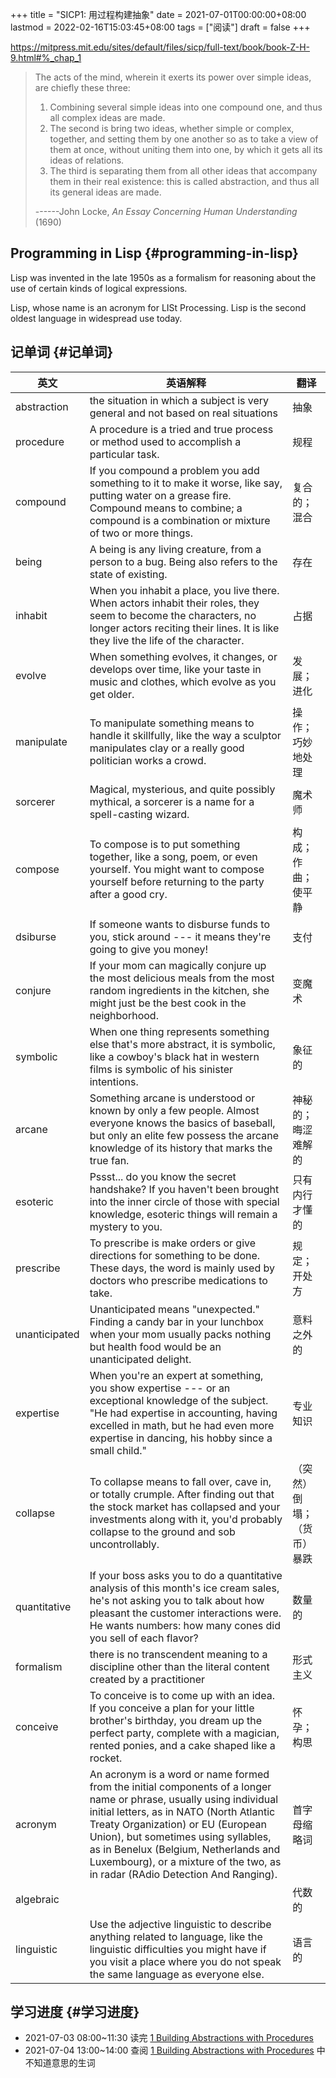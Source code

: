 +++
title = "SICP1: 用过程构建抽象"
date = 2021-07-01T00:00:00+08:00
lastmod = 2022-02-16T15:03:45+08:00
tags = ["阅读"]
draft = false
+++

<https://mitpress.mit.edu/sites/default/files/sicp/full-text/book/book-Z-H-9.html#%_chap_1>

> The acts of the mind, wherein it exerts its power over simple ideas, are
> chiefly these three:
>
> 1. Combining several simple ideas into one compound one, and thus all
>     complex ideas are made.
> 2. The second is bring two ideas, whether simple or complex, together,
>     and setting them by one another so as to take a view of them at once,
>     without uniting them into one, by which it gets all its ideas of
>     relations.
> 3. The third is separating them from all other ideas that accompany them
>     in their real existence: this is called abstraction, and thus all its
>     general ideas are made.
>
> ------John Locke, _An Essay Concerning Human Understanding_ (1690)

## Programming in Lisp {#programming-in-lisp}

Lisp was invented in the late 1950s as a formalism for reasoning about
the use of certain kinds of logical expressions.

Lisp, whose name is an acronym for LISt Processing. Lisp is the second
oldest language in widespread use today.

## 记单词 {#记单词}

| 英文          | 英语解释                                                                                                                                                                                                                                                                                                                                                              | 翻译          |
|-------------|-------------------------------------------------------------------------------------------------------------------------------------------------------------------------------------------------------------------------------------------------------------------------------------------------------------------------------------------------------------------|-------------|
| abstraction   | the situation in which a subject is very general and not based on real situations                                                                                                                                                                                                                                                                                     | 抽象          |
| procedure     | A procedure is a tried and true process or method used to accomplish a particular task.                                                                                                                                                                                                                                                                               | 规程          |
| compound      | If you compound a problem you add something to it to make it worse, like say, putting water on a grease fire. Compound means to combine; a compound is a combination or mixture of two or more things.                                                                                                                                                                | 复合的；混合  |
| being         | A being is any living creature, from a person to a bug. Being also refers to the state of existing.                                                                                                                                                                                                                                                                   | 存在          |
| inhabit       | When you inhabit a place, you live there. When actors inhabit their roles, they seem to become the characters, no longer actors reciting their lines. It is like they live the life of the character.                                                                                                                                                                 | 占据          |
| evolve        | When something evolves, it changes, or develops over time, like your taste in music and clothes, which evolve as you get older.                                                                                                                                                                                                                                       | 发展；进化    |
| manipulate    | To manipulate something means to handle it skillfully, like the way a sculptor manipulates clay or a really good politician works a crowd.                                                                                                                                                                                                                            | 操作；巧妙地处理 |
| sorcerer      | Magical, mysterious, and quite possibly mythical, a sorcerer is a name for a spell-casting wizard.                                                                                                                                                                                                                                                                    | 魔术师        |
| compose       | To compose is to put something together, like a song, poem, or even yourself. You might want to compose yourself before returning to the party after a good cry.                                                                                                                                                                                                      | 构成；作曲；使平静 |
| dsiburse      | If someone wants to disburse funds to you, stick around --- it means they're going to give you money!                                                                                                                                                                                                                                                                 | 支付          |
| conjure       | If your mom can magically conjure up the most delicious meals from the most random ingredients in the kitchen, she might just be the best cook in the neighborhood.                                                                                                                                                                                                   | 变魔术        |
| symbolic      | When one thing represents something else that's more abstract, it is symbolic, like a cowboy's black hat in western films is symbolic of his sinister intentions.                                                                                                                                                                                                     | 象征的        |
| arcane        | Something arcane is understood or known by only a few people. Almost everyone knows the basics of baseball, but only an elite few possess the arcane knowledge of its history that marks the true fan.                                                                                                                                                                | 神秘的；晦涩难解的 |
| esoteric      | Pssst... do you know the secret handshake? If you haven't been brought into the inner circle of those with special knowledge, esoteric things will remain a mystery to you.                                                                                                                                                                                           | 只有内行才懂的 |
| prescribe     | To prescribe is make orders or give directions for something to be done. These days, the word is mainly used by doctors who prescribe medications to take.                                                                                                                                                                                                            | 规定；开处方  |
| unanticipated | Unanticipated means "unexpected." Finding a candy bar in your lunchbox when your mom usually packs nothing but health food would be an unanticipated delight.                                                                                                                                                                                                         | 意料之外的    |
| expertise     | When you're an expert at something, you show expertise --- or an exceptional knowledge of the subject. "He had expertise in accounting, having excelled in math, but he had even more expertise in dancing, his hobby since a small child."                                                                                                                           | 专业知识      |
| collapse      | To collapse means to fall over, cave in, or totally crumple. After finding out that the stock market has collapsed and your investments along with it, you'd probably collapse to the ground and sob uncontrollably.                                                                                                                                                  | （突然）倒塌；（货币）暴跌 |
| quantitative  | If your boss asks you to do a quantitative analysis of this month's ice cream sales, he's not asking you to talk about how pleasant the customer interactions were. He wants numbers: how many cones did you sell of each flavor?                                                                                                                                     | 数量的        |
| formalism     | there is no transcendent meaning to a discipline other than the literal content created by a practitioner                                                                                                                                                                                                                                                             | 形式主义      |
| conceive      | To conceive is to come up with an idea. If you conceive a plan for your little brother's birthday, you dream up the perfect party, complete with a magician, rented ponies, and a cake shaped like a rocket.                                                                                                                                                          | 怀孕；构思    |
| acronym       | An acronym is a word or name formed from the initial components of a longer name or phrase, usually using individual initial letters, as in NATO (North Atlantic Treaty Organization) or EU (European Union), but sometimes using syllables, as in Benelux (Belgium, Netherlands and Luxembourg), or a mixture of the two, as in radar (RAdio Detection And Ranging). | 首字母缩略词  |
| algebraic     |                                                                                                                                                                                                                                                                                                                                                                       | 代数的        |
| linguistic    | Use the adjective linguistic to describe anything related to language, like the linguistic difficulties you might have if you visit a place where you do not speak the same language as everyone else.                                                                                                                                                                | 语言的        |

## 学习进度 {#学习进度}

- 2021-07-03 08:00~11:30 读完
    [1 Building Abstractions with Procedures](https://mitpress.mit.edu/sites/default/files/sicp/full-text/book/book-Z-H-9.html#%_chap_1)
- 2021-07-04 13:00~14:00 查阅
    [1 Building Abstractions with Procedures](https://mitpress.mit.edu/sites/default/files/sicp/full-text/book/book-Z-H-9.html#%_chap_1) 中不知道意思的生词
